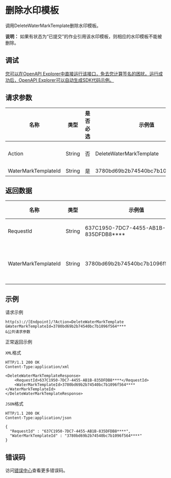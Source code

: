 # 删除水印模板

调用DeleteWaterMarkTemplate删除水印模板。

**说明：** 如果有状态为“已提交”的作业引用该水印模板，则相应的水印模板不能被删除。

## 调试

[您可以在OpenAPI Explorer中直接运行该接口，免去您计算签名的困扰。运行成功后，OpenAPI Explorer可以自动生成SDK代码示例。](https://api.aliyun.com/#product=Mts&api=DeleteWaterMarkTemplate&type=RPC&version=2014-06-18)

## 请求参数

|名称|类型|是否必选|示例值|描述|
|--|--|----|---|--|
|Action|String|否|DeleteWaterMarkTemplate|操作接口名，系统规定参数，取值： **DeleteWaterMarkTemplate**。 |
|WaterMarkTemplateId|String|是|3780bd69b2b74540bc7b1096f564\*\*\*\*|水印模板ID。 |

## 返回数据

|名称|类型|示例值|描述|
|--|--|---|--|
|RequestId|String|637C1950-7DC7-4455-AB1B-835DFDB8\*\*\*\*|请求ID。 |
|WaterMarkTemplateId|String|3780bd69b2b74540bc7b1096f564\*\*\*\*|水印模板ID。 |

## 示例

请求示例

```
http(s)://[Endpoint]/?Action=DeleteWaterMarkTemplate
&WaterMarkTemplateId=3780bd69b2b74540bc7b1096f564****
&公共请求参数
```

正常返回示例

`XML`格式

```
HTTP/1.1 200 OK
Content-Type:application/xml

<DeleteWaterMarkTemplateResponse>
    <RequestId>637C1950-7DC7-4455-AB1B-835DFDB8****</RequestId>
    <WaterMarkTemplateId>3780bd69b2b74540bc7b1096f564****</WaterMarkTemplateId>
</DeleteWaterMarkTemplateResponse>
```

`JSON`格式

```
HTTP/1.1 200 OK
Content-Type:application/json

{
  "RequestId" : "637C1950-7DC7-4455-AB1B-835DFDB8****",
  "WaterMarkTemplateId" : "3780bd69b2b74540bc7b1096f564****"
}
```

## 错误码

访问[错误中心](https://error-center.aliyun.com/status/product/Mts)查看更多错误码。

